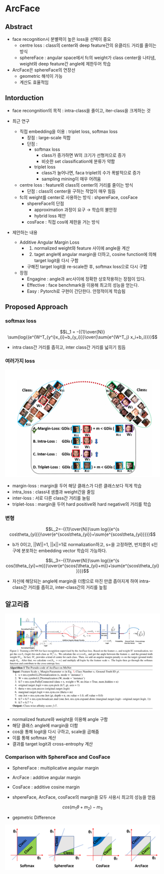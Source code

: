 # ArcFace



## Abstract

- face recognition시 분별력이 높은 loss을 선택이 중요
    - centre loss : class의 center와 deep feature간의 유클리드 거리를 줄이는 방식
    - sphereFace : angular space에서 fc의 weight가 class center을 나타냄, weight와 deep feature간 angle에 제한두어 학습
- ArcFace은 sphereFace의 연장선
    - geometric 해석이 가능
    - 계산도 효율적임



## Intorduction

- face recongnition의 목적 : intra-class을 줄이고, iter-class을 크게하는 것

- 최근 연구
    - 직접 embedding을 이용 : triplet loss, softmax loss
        - 장점 : large-scale 적합
        - 단점 :
            - softmax loss
                - class가 증가하면 W의 크기가 선형저으로 증가
                - 비슷한 set classification에 분류가 약함
            - triplet loss
                - class가 늘어나면, faca triplet의 수가 폭발적으로 증가
                - sampling mining이 매우 어려움
    - centre loss : feature와 class의 center의 거리를 줄이는 방식
        - 단점 : class의 center을 구하는 작업이 매우 힘듬
    - fc의 weight를 center로 사용하는 방식 : shpereFace, cosFace
        - shpereFace의 단점
            - approximation 과정이 요구 → 학습의 불안정
            - hybrid loss 제안
        - cosFace : 직접 cos에 제한을 거는 방식

- 제안하는 내용
    - Additive Angular Margin Loss
        - 1. normalized weight와 feature 사이에 angle을 계산
        - 2. taget angle에 angular margin을 더하고, cosine function에 의해 target logit을 다시 구함
        - 구해진 target logit을 re-scale한 후, softmax loss으로 다시 구함
    - 장점
        - Engagine : angle과 arc사이에 정확한 상호작용하는 장점이 있다.
        - Effective : face benchmark을 이용해 최고의 성능을 얻는다.
        - Easy : Pytorch로 구현이 간단한다. 안정적이게 학습됨



## Proposed Approach

### softmax loss

$$L_1 = -{{1}\over{N}} \sum{log{{e^{W^T_{y^i}x_{i}+b_{y_i}}}\over{\sum{e^{W^T_j} x_i+b_i}}}}$$

- intra class간 거리를 좁히고, inter class간 거리를 넓히기 힘듬

### 여러가지 loss

![](../../images/arcface_3.png)

- margin-loss : margin을 두어 해당 클래스가 다른 클래스보다 적게 학습
- intra_loss : class내 샘플과 weight간을 줄임
- inter-loss : 서로 다른 class간 거리를 늘림
- triplet-loss : margin을 두어 hard positive와 hard negative의 거리를 학습



### 변형



$$L_2=-{{1}\over{N}}\sum log{{e^{s cos\theta_{yi}}}\over{e^{scos\theta_{yi}}+\sum{e^{scos\theta_{yi}}}}}$$

- b가 0이고, ||W||=1, ||x||=1로 normalization하고, s=을 고정하면, 반지름이 s인 구에 분포하는 embedding vector 학습이 가능하다.

$$L_3=-{{1}\over{N}}\sum log{{e^{s cos(\theta_{yi}+m)}}\over{e^{scos(\theta_{yi}+m)}+\sum{e^{scos\theta_{yi}}}}}$$

- 자신에 해당되는 angle에 margin을 더함으로 마진 만큽 좁아지게 하여 intra-class간 거리를 좁히고, inter-class간의 거리를 높힘

## 알고리즘

![](../../images/arcface_2.png)

- normalized feature와 weight을 이용해 angle 구함
- 해당 클래스 angle에 margin을 더함
- cos을 통해 logit을 다시 구하고, scale을 곱해줌
- 이를 통해 softmax 계산
- 결과를 target logit과 cross-entrophy 계산



### Comparison with SphereFace and CosFace

- SphereFace : multiplicative angular margin
- ArcFace : additive angular margin
- CosFace : additive cosine margin

- shpereFace, ArcFace, cosFace의 margin을 모두 사용시 최고의 성능을 얻음

$$cos(m_1\theta+m_2)-m_3$$



- gepmetric Difference

![](../../images/arcface_1.png)

